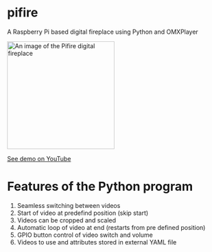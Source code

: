 # pifire
A Raspberry Pi based digital fireplace using Python and OMXPlayer

<img src="https://github.com/arcaicandy/pifire/assets/pifire.jpg" alt="An image of the Pifire digital fireplace" width="250"/>

[See demo on YouTube](https://youtu.be/YTc7mPNlZ7M)

# Features of the Python program
1. Seamless switching between videos
2. Start of video at predefind position (skip start)
3. Videos can be cropped and scaled
4. Automatic loop of video at end (restarts from pre defined position)
5. GPIO button control of video switch and volume
6. Videos to use and attributes stored in external YAML file
